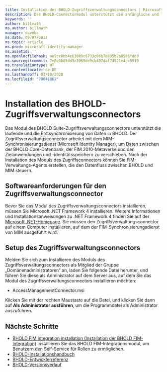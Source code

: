 ```yaml
---
title: Installation des BHOLD-Zugriffsverwaltungsconnectors | Microsoft-Dokumentation
description: Das BHOLD-Connectormodul unterstützt die anfängliche und laufende Synchronisierung von Daten
keywords: ''
author: billmath
ms.author: billmath
manager: daveba
ms.date: 09/07/2017
ms.topic: article
ms.prod: microsoft-identity-manager
ms.assetid: ''
ms.openlocfilehash: ae9cc0bb4c63089c6733c06b7b035b2b9566fdd0
ms.sourcegitcommit: 7e8c3b85dd3c3965de9cb407daf74521e4cc5515
ms.translationtype: HT
ms.contentlocale: de-DE
ms.lasthandoff: 03/10/2020
ms.locfileid: "79041862"
---
```

# <a name="access-management-connector-installation"></a>Installation des BHOLD-Zugriffsverwaltungsconnectors

Das Modul des BHOLD Suite-Zugriffsverwaltungsconnectors unterstützt die laufende und die Erstsynchronisierung von Daten in BHOLD. Der Zugriffsverwaltungsconnector arbeitet mit dem MIM-Synchronisierungsdienst (Microsoft Identity Manager), um Daten zwischen der BHOLD Core-Datenbank, der FIM 2010-Metaverse und den Zielanwendungen und -identitätsspeichern zu verschieben. Nach der Installation des Moduls des Zugriffsconnectors können Sie FIM-Verwaltungs-Agents erstellen, die den Datenfluss zwischen BHOLD und MIM steuern.

## <a name="access-management-connector-software-requirements"></a>Softwareanforderungen für den Zugriffsverwaltungsconnector

Bevor Sie das Modul des Zugriffsverwaltungsconnectors installieren, müssen Sie Microsoft .NET Framework 4 installieren. Weitere Informationen und Installationsanweisungen zu .NET Framework 4 finden Sie auf der [Microsoft .NET-Homepage](https://www.microsoft.com/net).
Sie müssen den Zugriffsverwaltungsconnector auf einem Computer installieren, auf dem der FIM-Synchronisierungsdienst von MIM ausgeführt wird.

## <a name="access-management-connector-setup"></a>Setup des Zugriffsverwaltungsconnectors

Melden Sie sich zum Installieren des Moduls des Zugriffsverwaltungsconnectors als Mitglied der Gruppe „Domänenadministratoren“ an, laden Sie folgende Datei herunter, und führen Sie diese als Administrator auf dem Server aus, auf dem Sie das Modul des Zugriffsverwaltungsconnectors installieren möchten:

- AccessManagementConnector.msi

Klicken Sie mit der rechten Maustaste auf die Datei, und klicken Sie dann auf **Als Administrator ausführen**, um die Programmdatei als Administrator auszuführen.

## <a name="next-steps"></a>Nächste Schritte

- [BHOLD FIM integration installation (Installation der BHOLD FIM-Integration)](https://technet.microsoft.com/library/jj134093(v=ws.10).aspx) Installieren Sie das BHOLD FIM-Integrationsmodul, um Benutzern den Self-Service für Rollen zu ermöglichen.
- [BHOLD-Installationshandbuch](bhold-installation-guide.md)
- [BHOLD-Entwicklerreferenz](../reference/mim2016-bhold-developer-reference.md)
- [BHOLD-Versionsverlauf](../reference/version-bhold-history.md)
